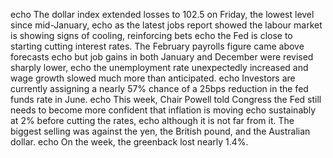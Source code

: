 echo The dollar index extended losses to 102.5 on Friday, the lowest level since mid-January,
echo as the latest jobs report showed the labour market is showing signs of cooling, reinforcing bets
echo the Fed is close to starting cutting interest rates. The February payrolls figure came above forecasts
echo but job gains in both January and December were revised sharply lower,
echo the unemployment rate unexpectedly increased and wage growth slowed much more than anticipated.
echo Investors are currently assigning a nearly 57% chance of a 25bps reduction in the fed funds rate in June.
echo This week, Chair Powell told Congress the Fed still needs to become more confident that inflation is moving
echo sustainably at 2% before cutting the rates,
echo although it is not far from it. The biggest selling was against the yen, the British pound, and the Australian dollar.
echo On the week, the greenback lost nearly 1.4%.
